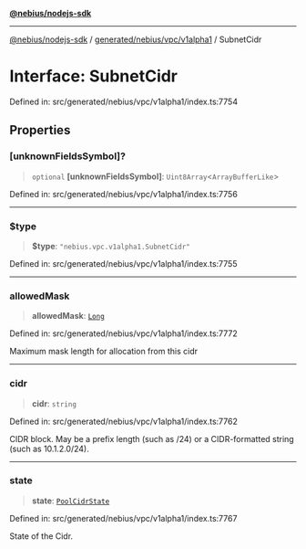 [**@nebius/nodejs-sdk**](../../../../../README.md)

---

[@nebius/nodejs-sdk](../../../../../README.md) / [generated/nebius/vpc/v1alpha1](../README.md) / SubnetCidr

# Interface: SubnetCidr

Defined in: src/generated/nebius/vpc/v1alpha1/index.ts:7754

## Properties

### \[unknownFieldsSymbol\]?

> `optional` **\[unknownFieldsSymbol\]**: `Uint8Array`\<`ArrayBufferLike`\>

Defined in: src/generated/nebius/vpc/v1alpha1/index.ts:7756

---

### $type

> **$type**: `"nebius.vpc.v1alpha1.SubnetCidr"`

Defined in: src/generated/nebius/vpc/v1alpha1/index.ts:7755

---

### allowedMask

> **allowedMask**: [`Long`](../../../../../runtime/protos/core/classes/Long.md)

Defined in: src/generated/nebius/vpc/v1alpha1/index.ts:7772

Maximum mask length for allocation from this cidr

---

### cidr

> **cidr**: `string`

Defined in: src/generated/nebius/vpc/v1alpha1/index.ts:7762

CIDR block.
May be a prefix length (such as /24) or a CIDR-formatted string (such as 10.1.2.0/24).

---

### state

> **state**: [`PoolCidrState`](../type-aliases/PoolCidrState.md)

Defined in: src/generated/nebius/vpc/v1alpha1/index.ts:7767

State of the Cidr.
